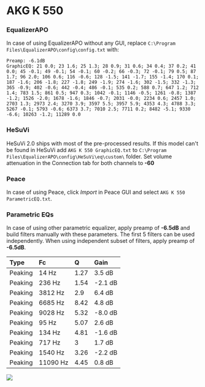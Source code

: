 # AKG K 550

### EqualizerAPO
In case of using EqualizerAPO without any GUI, replace `C:\Program Files\EqualizerAPO\config\config.txt`
with:
```
Preamp: -6.1dB
GraphicEQ: 21 0.0; 23 1.6; 25 1.3; 28 0.9; 31 0.6; 34 0.4; 37 0.2; 41 0.0; 45 -0.1; 49 -0.1; 54 -0.1; 60 -0.2; 66 -0.3; 72 -0.1; 79 0.5; 87 1.7; 96 2.0; 106 0.6; 116 -0.6; 128 -1.5; 141 -1.7; 155 -1.4; 170 0.1; 187 -1.6; 206 -1.8; 227 -1.8; 249 -1.9; 274 -1.6; 302 -1.5; 332 -1.3; 365 -0.9; 402 -0.6; 442 -0.4; 486 -0.1; 535 0.2; 588 0.7; 647 1.2; 712 1.4; 783 1.5; 861 0.5; 947 0.3; 1042 -0.1; 1146 -0.5; 1261 -0.8; 1387 -1.2; 1526 -2.0; 1678 -1.6; 1846 -0.7; 2031 -0.0; 2234 0.6; 2457 1.0; 2703 1.3; 2973 2.4; 3270 3.9; 3597 5.5; 3957 5.9; 4353 4.3; 4788 3.3; 5267 -0.1; 5793 -0.6; 6373 3.7; 7010 2.5; 7711 0.2; 8482 -5.1; 9330 -6.6; 10263 -1.2; 11289 0.0
```

### HeSuVi
HeSuVi 2.0 ships with most of the pre-processed results. If this model can't be found in HeSuVi add
`AKG K 550 GraphicEQ.txt` to `C:\Program Files\EqualizerAPO\config\HeSuVi\eq\custom\` folder.
Set volume attenuation in the Connection tab for both channels to **-60**

### Peace
In case of using Peace, click *Import* in Peace GUI and select `AKG K 550 ParametricEQ.txt`.

### Parametric EQs
In case of using other parametric equalizer, apply preamp of **-6.5dB** and build filters manually
with these parameters. The first 5 filters can be used independently.
When using independent subset of filters, apply preamp of **-6.5dB**.

| Type    | Fc       |    Q | Gain    |
|:--------|:---------|:-----|:--------|
| Peaking | 14 Hz    | 1.27 | 3.5 dB  |
| Peaking | 236 Hz   | 1.54 | -2.1 dB |
| Peaking | 3812 Hz  | 2.9  | 6.4 dB  |
| Peaking | 6685 Hz  | 8.42 | 4.8 dB  |
| Peaking | 9028 Hz  | 5.32 | -8.0 dB |
| Peaking | 95 Hz    | 5.07 | 2.6 dB  |
| Peaking | 134 Hz   | 4.81 | -1.6 dB |
| Peaking | 717 Hz   | 3    | 1.7 dB  |
| Peaking | 1540 Hz  | 3.26 | -2.2 dB |
| Peaking | 11090 Hz | 4.45 | 0.8 dB  |

![](https://raw.githubusercontent.com/jaakkopasanen/AutoEq/master/results/headphonecom/sbaf-serious/AKG%20K550/AKG%20K%20550.png)